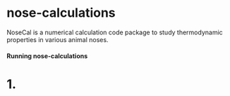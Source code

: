 # nose-calculations
NoseCal is a numerical calculation code package to study thermodynamic properties in various animal noses. 

#### Running nose-calculations
# 1.
# 


#### 


####
